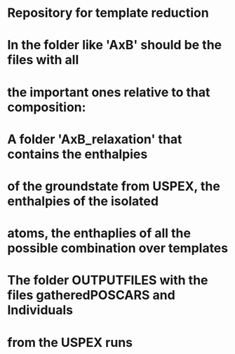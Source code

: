 # Repository for template reduction

# In the folder like 'AxB' should be the files with all 
# the important ones relative to that composition:

# A folder  'AxB_relaxation' that contains the enthalpies 
# of the groundstate from USPEX, the enthalpies of the isolated
# atoms, the enthaplies of all the possible combination over templates

# The folder OUTPUTFILES with the files gatheredPOSCARS and Individuals
# from the USPEX runs
